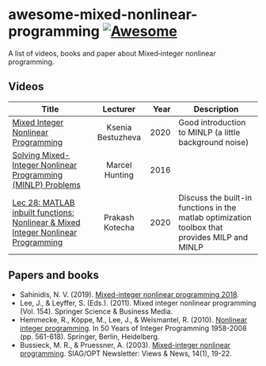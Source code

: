 # awesome-mixed-nonlinear-programming [![Awesome](https://cdn.rawgit.com/sindresorhus/awesome/d7305f38d29fed78fa85652e3a63e154dd8e8829/media/badge.svg)](https://github.com/h3dema/awesome-mixed-nonlinear-programming)

A list of videos, books and paper about Mixed‑integer nonlinear programming.

## Videos

| Title | Lecturer | Year | Description |
|-------|:--------:|-----:|--------|
| [Mixed Integer Nonlinear Programming](https://www.youtube.com/watch?v=BRe8855C4BA) | Ksenia Bestuzheva | 2020 | Good introduction to MINLP (a little background noise) |
| [Solving Mixed-Integer Nonlinear Programming (MINLP) Problems]() | Marcel Hunting | 2016 |             |
| [Lec 28: MATLAB inbuilt functions: Nonlinear & Mixed Integer Nonlinear Programming](https://www.youtube.com/watch?v=my-J6YsMTSQ)  | Prakash Kotecha | 2020 | Discuss the built-in functions in the matlab optimization toolbox that provides MILP and MINLP |


## Papers and books

* Sahinidis, N. V. (2019). [Mixed-integer nonlinear programming 2018](https://link.springer.com/article/10.1007/s11081-019-09438-1).
* Lee, J., & Leyffer, S. (Eds.). (2011). Mixed integer nonlinear programming (Vol. 154). Springer Science & Business Media.
* Hemmecke, R., Köppe, M., Lee, J., & Weismantel, R. (2010). [Nonlinear integer programming](https://arxiv.org/pdf/0906.5171). In 50 Years of Integer Programming 1958-2008 (pp. 561-618). Springer, Berlin, Heidelberg.
* Bussieck, M. R., & Pruessner, A. (2003). [Mixed-integer nonlinear programming](https://www.mat.univie.ac.at/~neum/glopt/mss/BusP03.pdf). SIAG/OPT Newsletter: Views & News, 14(1), 19-22.
